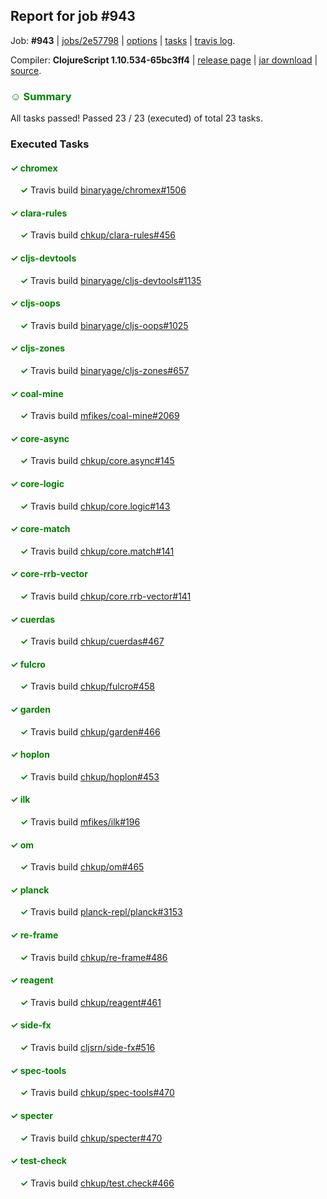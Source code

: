## Report for job #943

Job: **#943** | [jobs/2e57798](https://github.com/cljs-oss/canary/commit/2e57798681237a0ac3f9fadecd23f4d4e52f5704) | [options](options.edn) | [tasks](tasks.edn) | [travis log](https://travis-ci.org/cljs-oss/canary/builds/537074472).

Compiler: **ClojureScript 1.10.534-65bc3ff4** | [release page](https://github.com/cljs-oss/canary/releases/tag/r1.10.534-65bc3ff4) | [jar download](https://github.com/cljs-oss/canary/releases/download/r1.10.534-65bc3ff4/clojurescript-1.10.534-65bc3ff4.jar) | [source](https://github.com/mfikes/clojurescript/commit/65bc3ff49cae7e88f7a6444b9cee6f14641a745b).

### <b style='color:green'>☺ Summary</b>

All tasks passed! Passed 23 / 23 (executed) of total 23 tasks.

### Executed Tasks

#### <b style='color:green'>&#x2713; chromex</b>
&nbsp;&nbsp;&nbsp;&nbsp;<b style='color:green'>&#x2713;</b> Travis build [binaryage/chromex#1506](https://travis-ci.org/binaryage/chromex/builds/537074963)<br>

#### <b style='color:green'>&#x2713; clara-rules</b>
&nbsp;&nbsp;&nbsp;&nbsp;<b style='color:green'>&#x2713;</b> Travis build [chkup/clara-rules#456](https://travis-ci.org/chkup/clara-rules/builds/537074965)<br>

#### <b style='color:green'>&#x2713; cljs-devtools</b>
&nbsp;&nbsp;&nbsp;&nbsp;<b style='color:green'>&#x2713;</b> Travis build [binaryage/cljs-devtools#1135](https://travis-ci.org/binaryage/cljs-devtools/builds/537074970)<br>

#### <b style='color:green'>&#x2713; cljs-oops</b>
&nbsp;&nbsp;&nbsp;&nbsp;<b style='color:green'>&#x2713;</b> Travis build [binaryage/cljs-oops#1025](https://travis-ci.org/binaryage/cljs-oops/builds/537074982)<br>

#### <b style='color:green'>&#x2713; cljs-zones</b>
&nbsp;&nbsp;&nbsp;&nbsp;<b style='color:green'>&#x2713;</b> Travis build [binaryage/cljs-zones#657](https://travis-ci.org/binaryage/cljs-zones/builds/537074984)<br>

#### <b style='color:green'>&#x2713; coal-mine</b>
&nbsp;&nbsp;&nbsp;&nbsp;<b style='color:green'>&#x2713;</b> Travis build [mfikes/coal-mine#2069](https://travis-ci.org/mfikes/coal-mine/builds/537074986)<br>

#### <b style='color:green'>&#x2713; core-async</b>
&nbsp;&nbsp;&nbsp;&nbsp;<b style='color:green'>&#x2713;</b> Travis build [chkup/core.async#145](https://travis-ci.org/chkup/core.async/builds/537075007)<br>

#### <b style='color:green'>&#x2713; core-logic</b>
&nbsp;&nbsp;&nbsp;&nbsp;<b style='color:green'>&#x2713;</b> Travis build [chkup/core.logic#143](https://travis-ci.org/chkup/core.logic/builds/537075011)<br>

#### <b style='color:green'>&#x2713; core-match</b>
&nbsp;&nbsp;&nbsp;&nbsp;<b style='color:green'>&#x2713;</b> Travis build [chkup/core.match#141](https://travis-ci.org/chkup/core.match/builds/537075013)<br>

#### <b style='color:green'>&#x2713; core-rrb-vector</b>
&nbsp;&nbsp;&nbsp;&nbsp;<b style='color:green'>&#x2713;</b> Travis build [chkup/core.rrb-vector#141](https://travis-ci.org/chkup/core.rrb-vector/builds/537075021)<br>

#### <b style='color:green'>&#x2713; cuerdas</b>
&nbsp;&nbsp;&nbsp;&nbsp;<b style='color:green'>&#x2713;</b> Travis build [chkup/cuerdas#467](https://travis-ci.org/chkup/cuerdas/builds/537075023)<br>

#### <b style='color:green'>&#x2713; fulcro</b>
&nbsp;&nbsp;&nbsp;&nbsp;<b style='color:green'>&#x2713;</b> Travis build [chkup/fulcro#458](https://travis-ci.org/chkup/fulcro/builds/537075025)<br>

#### <b style='color:green'>&#x2713; garden</b>
&nbsp;&nbsp;&nbsp;&nbsp;<b style='color:green'>&#x2713;</b> Travis build [chkup/garden#466](https://travis-ci.org/chkup/garden/builds/537075030)<br>

#### <b style='color:green'>&#x2713; hoplon</b>
&nbsp;&nbsp;&nbsp;&nbsp;<b style='color:green'>&#x2713;</b> Travis build [chkup/hoplon#453](https://travis-ci.org/chkup/hoplon/builds/537075093)<br>

#### <b style='color:green'>&#x2713; ilk</b>
&nbsp;&nbsp;&nbsp;&nbsp;<b style='color:green'>&#x2713;</b> Travis build [mfikes/ilk#196](https://travis-ci.org/mfikes/ilk/builds/537075034)<br>

#### <b style='color:green'>&#x2713; om</b>
&nbsp;&nbsp;&nbsp;&nbsp;<b style='color:green'>&#x2713;</b> Travis build [chkup/om#465](https://travis-ci.org/chkup/om/builds/537075071)<br>

#### <b style='color:green'>&#x2713; planck</b>
&nbsp;&nbsp;&nbsp;&nbsp;<b style='color:green'>&#x2713;</b> Travis build [planck-repl/planck#3153](https://travis-ci.org/planck-repl/planck/builds/537075085)<br>

#### <b style='color:green'>&#x2713; re-frame</b>
&nbsp;&nbsp;&nbsp;&nbsp;<b style='color:green'>&#x2713;</b> Travis build [chkup/re-frame#486](https://travis-ci.org/chkup/re-frame/builds/537075073)<br>

#### <b style='color:green'>&#x2713; reagent</b>
&nbsp;&nbsp;&nbsp;&nbsp;<b style='color:green'>&#x2713;</b> Travis build [chkup/reagent#461](https://travis-ci.org/chkup/reagent/builds/537075077)<br>

#### <b style='color:green'>&#x2713; side-fx</b>
&nbsp;&nbsp;&nbsp;&nbsp;<b style='color:green'>&#x2713;</b> Travis build [cljsrn/side-fx#516](https://travis-ci.org/cljsrn/side-fx/builds/537075040)<br>

#### <b style='color:green'>&#x2713; spec-tools</b>
&nbsp;&nbsp;&nbsp;&nbsp;<b style='color:green'>&#x2713;</b> Travis build [chkup/spec-tools#470](https://travis-ci.org/chkup/spec-tools/builds/537075057)<br>

#### <b style='color:green'>&#x2713; specter</b>
&nbsp;&nbsp;&nbsp;&nbsp;<b style='color:green'>&#x2713;</b> Travis build [chkup/specter#470](https://travis-ci.org/chkup/specter/builds/537075053)<br>

#### <b style='color:green'>&#x2713; test-check</b>
&nbsp;&nbsp;&nbsp;&nbsp;<b style='color:green'>&#x2713;</b> Travis build [chkup/test.check#466](https://travis-ci.org/chkup/test.check/builds/537075044)<br>